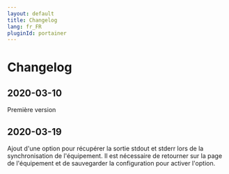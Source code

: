 ```yaml
---
layout: default
title: Changelog
lang: fr_FR
pluginId: portainer
---
```


# Changelog

## 2020-03-10

Première version

## 2020-03-19

Ajout d'une option pour récupérer la sortie stdout et stderr lors de la synchronisation de l'équipement. Il est nécessaire de retourner sur la page de l'équipement et de sauvegarder la configuration pour activer l'option.
